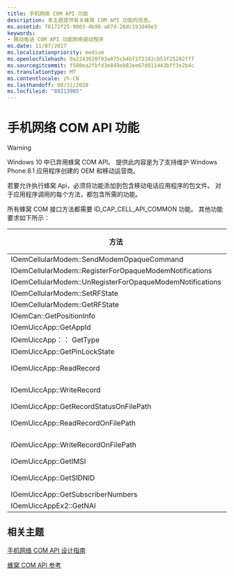 ```yaml
---
title: 手机网络 COM API 功能
description: 本主题提供有关蜂窝 COM API 功能的信息。
ms.assetid: f6172f25-9003-4b98-a87d-26dc193d40e3
keywords:
- 移动电话 COM API 功能网络驱动程序
ms.date: 11/07/2017
ms.localizationpriority: medium
ms.openlocfilehash: 0a2243620f03a875cb4bf2f2182cb53f25282fff
ms.sourcegitcommit: f500ea2fbfd3e849eb82ee67d011443bff3e2b4c
ms.translationtype: MT
ms.contentlocale: zh-CN
ms.lasthandoff: 08/31/2020
ms.locfileid: "89213985"
---
```

# <a name="cellular-com-api-capabilities"></a>手机网络 COM API 功能

> [!WARNING]
> Windows 10 中已弃用蜂窝 COM API。 提供此内容是为了支持维护 Windows Phone 8.1 应用程序创建的 OEM 和移动运营商。

若要允许执行蜂窝 Api，必须将功能添加到包含移动电话应用程序的包文件。 对于应用程序调用的每个方法，都包含所需的功能。

所有蜂窝 COM 接口方法都需要 ID_CAP_CELL_API_COMMON 功能。 其他功能要求如下所示：

| 方法 | 除 ID_CAP_CELL_API_COMMON 以外的功能 |
| --- | --- |
| IOemCellularModem::SendModemOpaqueCommand | ID_CAP_CELL_API_OEM_PASSTHROUGH | 
| IOemCellularModem::RegisterForOpaqueModemNotifications | ID_CAP_CELL_API_OEM_PASSTHROUGH |
| IOemCellularModem::UnRegisterForOpaqueModemNotifications | ID_CAP_CELL_API_OEM_PASSTHROUGH |
| IOemCellularModem::SetRFState | ID_CAP_CELL_API_OEM_PASSTHROUGH | 
| IOemCellularModem::GetRFState | ID_CAP_CELL_API_OEM_PASSTHROUGH |
| IOemCan::GetPositionInfo | ID_CAP_CELL_API_LOCATION |
| IOemUiccApp::GetAppId | ID_CAP_CELL_API_UICC |
| IOemUiccApp：： GetType | ID_CAP_CELL_API_UICC |
| IOemUiccApp::GetPinLockState | ID_CAP_CELL_API_UICC |
| IOemUiccApp::ReadRecord | ID_CAP_CELL_API_UICC，ID_CAP_CELL_API_UICC_LOWLEVEL |
| IOemUiccApp::WriteRecord | ID_CAP_CELL_API_UICC，ID_CAP_CELL_API_UICC_LOWLEVEL |
| IOemUiccApp::GetRecordStatusOnFilePath | ID_CAP_CELL_API_UICC |
| IOemUiccApp::ReadRecordOnFilePath | ID_CAP_CELL_API_UICC，ID_CAP_CELL_API_UICC_LOWLEVEL |
| IOemUiccApp::WriteRecordOnFilePath | ID_CAP_CELL_API_UICC，ID_CAP_CELL_API_UICC_LOWLEVEL |
| IOemUiccApp::GetIMSI | ID_CAP_CELL_API_UICC |
| IOemUiccApp::GetSIDNID | ID_CAP_CELL_API_UICC，ID_CAP_CELL_API_UICC_LOWLEVEL |
| IOemUiccApp::GetSubscriberNumbers | ID_CAP_CELL_API_UICC |
| IOemUiccAppEx2::GetNAI | ID_CAP_CELL_API_UICC |

## <a name="related-topics"></a>相关主题

[手机网络 COM API 设计指南](cellular-com-api-design-guide.md)

[蜂窝 COM API 参考](/previous-versions/windows/hardware/cellular/dn946508(v=vs.85))